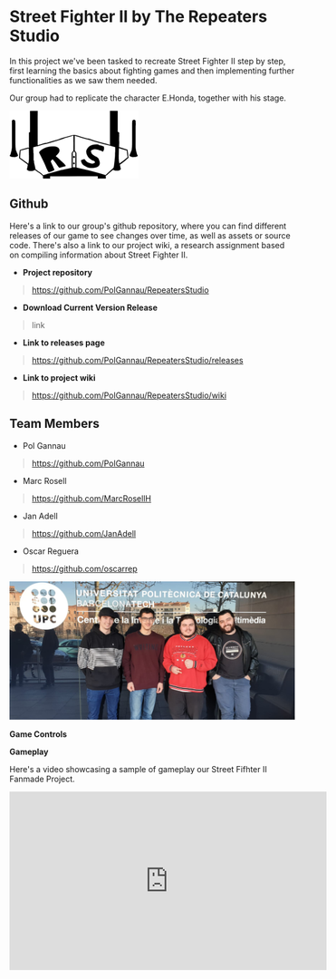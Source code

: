 # Street Fighter II by The Repeaters Studio

In this project we've been tasked to recreate Street Fighter II step by step, first learning the basics about fighting games and then implementing further functionalities as we saw them needed.
 
Our group had to replicate the character E.Honda, together with his stage.

![](https://github.com/PolGannau/RepeatersStudio/blob/master/Wiki%20Documents/Images/RepeatersStudiolittle.png)

## Github
 
Here's a link to our group's github repository, where you can find different releases of our game to see changes over time, as well as assets or source code. There's also a link to our project wiki, a research assignment based on compiling information about Street Fighter II.
 
 * **Project repository**
 ><https://github.com/PolGannau/RepeatersStudio>
 
 * **Download Current Version Release**
 
 > link
 
 * **Link to releases page**
 ><https://github.com/PolGannau/RepeatersStudio/releases>
 
 * **Link to project wiki**
 ><https://github.com/PolGannau/RepeatersStudio/wiki>
 
 
## Team Members

* Pol Gannau
> <https://github.com/PolGannau>

* Marc Rosell
> <https://github.com/MarcRosellH>

* Jan Adell
> <https://github.com/JanAdell>

* Oscar Reguera
> <https://github.com/oscarrep>

![](https://raw.githubusercontent.com/PolGannau/RepeatersStudio/master/Wiki%20Documents/Team%20Photo.jpeg)


 **Game Controls**



  **Gameplay**
  
Here's a video showcasing a sample of gameplay our Street Fifhter II Fanmade Project.

<iframe width="560" height="315" src="https://www.youtube.com/embed/osWXkOtHFQ0" frameborder="0" allow="accelerometer; autoplay; encrypted-media; gyroscope; picture-in-picture" allowfullscreen></iframe>

 
